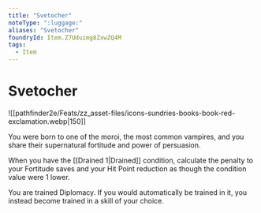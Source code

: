 ```yaml
---
title: "Svetocher"
noteType: ":luggage:"
aliases: "Svetocher"
foundryId: Item.Z7Uduimg8ZxwZQ4M
tags:
  - Item
---
```


# Svetocher
![[pathfinder2e/Feats/zz_asset-files/icons-sundries-books-book-red-exclamation.webp|150]]

You were born to one of the moroi, the most common vampires, and you share their supernatural fortitude and power of persuasion.

When you have the [[Drained 1|Drained]] condition, calculate the penalty to your Fortitude saves and your Hit Point reduction as though the condition value were 1 lower.

You are trained Diplomacy. If you would automatically be trained in it, you instead become trained in a skill of your choice.
